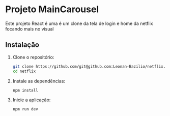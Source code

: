 # Projeto MainCarousel

Este projeto React é uma é um clone da tela de login e home da netflix focando mais no visual

## Instalação

1. Clone o repositório:

   ```bash
   git clone https://github.com/git@github.com:Leonan-Bazilio/netflix.git
   cd netflix
2. Instale as dependências:
   ```bash
   npm install
3. Inicie a aplicação:
   ```bash
   npm run dev

